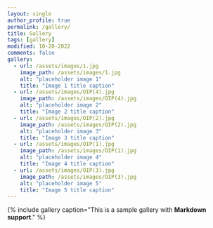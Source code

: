 ```yaml
---
layout: single
author_profile: true
permalink: /gallery/
title: Gallery
tags: [gallery]
modified: 10-20-2022
comments: false
gallery:
  - url: /assets/images/1.jpg
    image_path: /assets/images/1.jpg
    alt: "placeholder image 1"
    title: "Image 1 title caption"
  - url: /assets/images/OIP(4).jpg
    image_path: /assets/images/OIP(4).jpg
    alt: "placeholder image 2"
    title: "Image 2 title caption"
  - url: /assets/images/OIP(2).jpg
    image_path: /assets/images/OIP(2).jpg
    alt: "placeholder image 3"
    title: "Image 3 title caption"  
  - url: /assets/images/OIP(1).jpg
    image_path: /assets/images/OIP(1).jpg
    alt: "placeholder image 4"
    title: "Image 4 title caption"
  - url: /assets/images/OIP(3).jpg
    image_path: /assets/images/OIP(3).jpg
    alt: "placeholder image 5"
    title: "Image 5 title caption"   
---
```


{% include gallery caption="This is a sample gallery with **Markdown support**." %}

